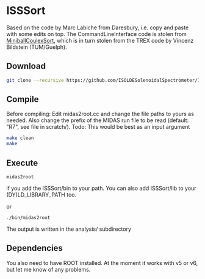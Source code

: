 # ISSSort

Based on the code by Marc Labiche from Daresbury, i.e. copy and paste with some edits on top.
The CommandLineInterface code is stolen from [MiniballCoulexSort](https://github.com/Miniball/MiniballCoulexSort), which is in turn stolen from the TREX code by Vincenz Bildstein (TUM/Guelph).



## Download

```bash
git clone --recursive https://github.com/ISOLDESolenoidalSpectrometer/ISSSort
```

## Compile

Before compiling:
Edit midas2root.cc and change the file paths to yours as needed.
Also change the prefix of the MIDAS run file to be read (default: "R7", see file in scratch/). Todo: This would be best as an input argument 

```bash
make clean
make
```


## Execute

```
midas2root
```
if you add the ISSSort/bin to your path. You can also add ISSSort/lib to your (DY)LD_LIBRARY_PATH too.

or
```
./bin/midas2root
```

The output is written in the analysis/ subdirectory



## Dependencies

You also need to have ROOT installed. At the moment it works with v5 or v6, but let me know of any problems.


 
